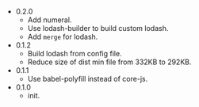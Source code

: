 - 0.2.0
	- Add numeral.
	- Use lodash-builder to build custom lodash.
	- Add `merge` for lodash.
- 0.1.2
	- Build lodash from config file.
	- Reduce size of dist min file from 332KB to 292KB.
- 0.1.1
	- Use babel-polyfill instead of core-js.
- 0.1.0
	- init.

